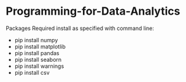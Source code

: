 # Programming-for-Data-Analytics

Packages Required install as specified with command line:

- pip install numpy
- pip install matplotlib
- pip install pandas
- pip install seaborn
- pip install warnings
- pip install csv

